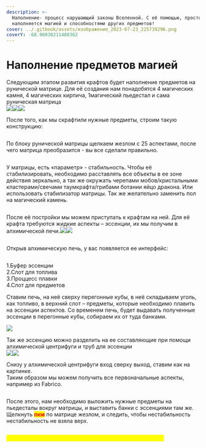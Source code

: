```yaml
---
description: >-
  Наполнение- процесс нарушающий законы Вселенной. С её помощью, простой объект
  наполняется магией и способностями других предметов!
cover: ../.gitbook/assets/изображение_2023-07-23_225739296.png
coverY: -68.90030211480362
---
```


# Наполнение предметов магией

Следующим этапом развития крафтов будет наполнение предметов на рунической матрице. Для её создания нам понадобятся 4 магических камня, 4 магических кирпича, 1магический пьедестал и сама руническая матрица\
<img src="../.gitbook/assets/image (32).png" alt="" data-size="original">![](<../.gitbook/assets/image (41).png>)![](<../.gitbook/assets/image (39).png>)![](<../.gitbook/assets/image (16).png>)

После того, как мы скрафтили нужные предметы, строим такую конструкцию:

<figure><img src="../.gitbook/assets/image (44) (1).png" alt=""><figcaption></figcaption></figure>

По блоку рунической матрицы щелкаем жезлом с 25 аспектами, после чего матрица преобразится - вы все сделали правильно.&#x20;

<figure><img src="../.gitbook/assets/image (47).png" alt=""><figcaption></figcaption></figure>

У матрицы, есть «параметр» - стабильность. Чтобы её стабилизировать, необходимо расставлять все объекты в ее зоне действия зеркально, а так же окружать черепами мобов/кристальными кластерами/свечами таумкрафта/грибами ботании яйцо дракона. Или использовать стабилизатор матрицы. Так же желательно заменить пол на магический камень.

<figure><img src="../.gitbook/assets/image (22) (1).png" alt=""><figcaption></figcaption></figure>

После её постройки мы можем приступать к крафтам на ней. Для её крафта требуются жидкие аспекты – эссенции, их мы получим в алхимической печи.![](<../.gitbook/assets/image (46) (1).png>)![](<../.gitbook/assets/image (18).png>)

<figure><img src="../.gitbook/assets/image (13) (1).png" alt=""><figcaption></figcaption></figure>

Открыв алхимическую печь, у вас появляется ее интерфейс:

<figure><img src="../.gitbook/assets/image (30).png" alt=""><figcaption></figcaption></figure>

1.Буфер эссенции\
2.Слот для топлива\
3.Проццесс плавки\
4.Слот для предметов

Ставим печь, на неё сверху перегонные кубы, в неё складываем уголь, как топливо, в верхний слот – предметы, которые необходимо плавить на эссенции аспектов. Со временем печь, будет выдавать полученные эссенции в перегонные кубы, собираем их от туда банками.

![](<../.gitbook/assets/image (36) (1).png>)

Так же эссенцию можно разделить на ее составляющие при помощи алхимической центрифуги и труб для эссенции\
![](<../.gitbook/assets/image (33) (1) (1).png>)![](../.gitbook/assets/image.png)

Снизу у алхимической центрифуги вход сверху выход, ставим как на картинке. \
Таким образом мы можем получить все первоначальные аспекты, например из Fabrico.

<figure><img src="../.gitbook/assets/image (45) (1).png" alt=""><figcaption></figcaption></figure>



После этого, нам необходимо выложить нужные предметы на пьедесталы вокруг матрицы, и выставить банки с эссенциями там же. Щелкнуть <mark style="color:red;">**пкм**</mark> по матрице жезлом, и следить, чтобы нестабильность нестабильность не взяла верх.

<figure><img src="../.gitbook/assets/Снимок экрана 2023-07-23 225352.png" alt=""><figcaption></figcaption></figure>

&#x20;                                       <mark style="color:yellow;">**Поздравляю! Вы научились наполнять предметы магией!**</mark>
